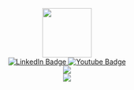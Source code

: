 <div id="header" align="center">
  <img src="https://media.giphy.com/media/JmPabUqU22FAbQYkzN/giphy.gif" width="100"/>
</div>

<div id="badges" align="center">
  <a href="https://www.linkedin.com/in/nymph-tea/">
    <img src="https://img.shields.io/badge/LinkedIn-blue?style=for-the-badge&logo=linkedin&logoColor=white" alt="LinkedIn Badge"/>
  </a>
  <a href="https://www.youtube.com/channel/UC8WyNw0cWU4nAXSuQMtNZug">
    <img src="https://img.shields.io/badge/YouTube-red?style=for-the-badge&logo=youtube&logoColor=white" alt="Youtube Badge"/>
  </a>
</div>

<div align="center">
  <a href="https://github.com/FloofyJin">
    <img src="https://github-readme-stats.vercel.app/api?username=FloofyJin&show_icons=true&theme=tokyonight" />
  </a>
</div>

<div align="center">
  <a href="https://github.com/FloofyJin">
    <img src="https://github-readme-stats.vercel.app/api/top-langs/?username=FloofyJin&layout=compact&align=center&theme=tokyonight" />
  </a>
</div>

<!--
**FloofyJin/FloofyJin** is a ✨ _special_ ✨ repository because its `README.md` (this file) appears on your GitHub profile.

Here are some ideas to get you started:

- 🔭 I’m currently working on ...
- 🌱 I’m currently learning ...
- 👯 I’m looking to collaborate on ...
- 🤔 I’m looking for help with ...
- 💬 Ask me about ...
- 📫 How to reach me: ...
- 😄 Pronouns: ...
- ⚡ Fun fact: ...
-->
